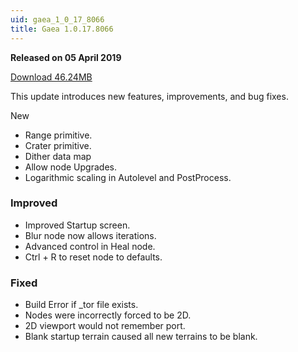 ```yaml
---
uid: gaea_1_0_17_8066
title: Gaea 1.0.17.8066
---
```



**Released on 05 April 2019**

<a href="http://viridian.quadspinner.com/gaea/Gaea-1.0.17.msi">Download 46.24MB</a> <br>


<div class="release-note">

This update introduces new features, improvements, and bug fixes.

New
- Range primitive.
- Crater primitive.
- Dither data map
- Allow node Upgrades.
- Logarithmic scaling in Autolevel and PostProcess.

### Improved
- Improved Startup screen.
- Blur node now allows iterations.
- Advanced control in Heal node.
- Ctrl + R to reset node to defaults.

### Fixed
- Build Error if _tor file exists.
- Nodes were incorrectly forced to be 2D.
- 2D viewport would not remember port.
- Blank startup terrain caused all new terrains to be blank.

</div>
